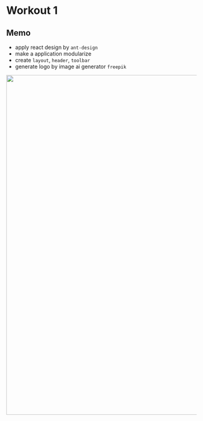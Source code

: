 # Workout 1

## Memo
- apply react design by `ant-design`
- make a application modularize
- create `layout`, `header`, `toolbar` 
- generate logo by image ai generator `freepik`

<img src="https://github.com/user-attachments/assets/4496fbc1-55d7-451d-8938-bc13fe200cea" width="900"/>
